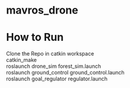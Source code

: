 # mavros_drone
#  How to Run

Clone the Repo in catkin workspace\
catkin_make\
roslaunch drone_sim forest_sim.launch \
roslaunch ground_control ground_control.launch\
roslaunch goal_regulator regulator.launch
